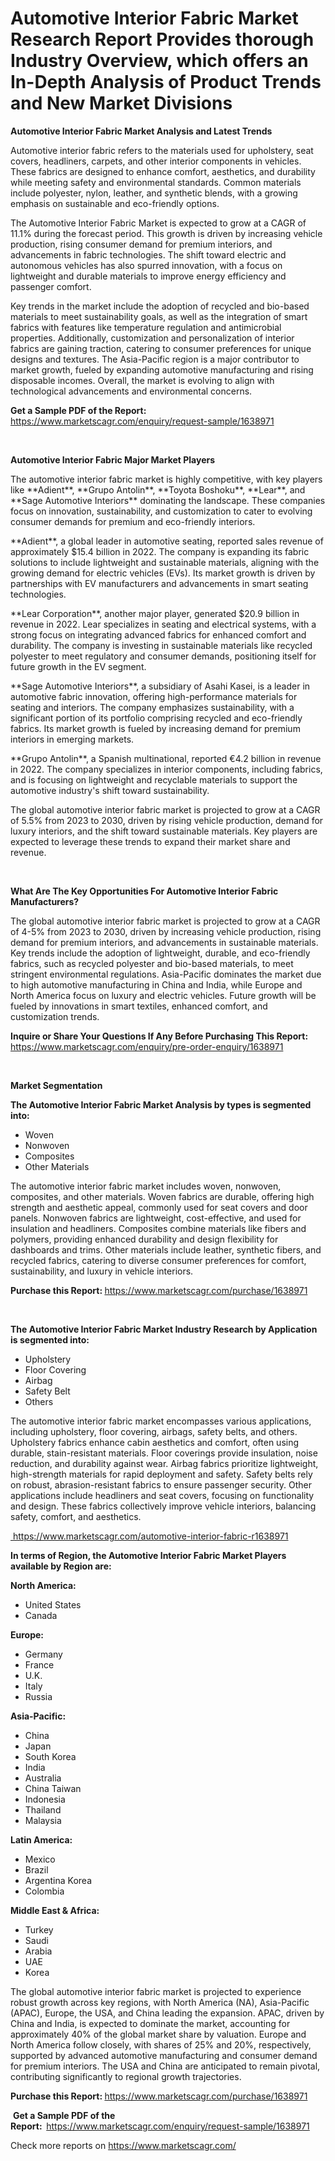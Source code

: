 <p><h1>Automotive Interior Fabric Market Research Report Provides thorough Industry Overview, which offers an In-Depth Analysis of Product Trends and New Market Divisions</h1></p><p><strong>Automotive Interior Fabric Market Analysis and Latest Trends</strong></p>
<p><p>Automotive interior fabric refers to the materials used for upholstery, seat covers, headliners, carpets, and other interior components in vehicles. These fabrics are designed to enhance comfort, aesthetics, and durability while meeting safety and environmental standards. Common materials include polyester, nylon, leather, and synthetic blends, with a growing emphasis on sustainable and eco-friendly options.</p><p>The Automotive Interior Fabric Market is expected to grow at a CAGR of 11.1% during the forecast period. This growth is driven by increasing vehicle production, rising consumer demand for premium interiors, and advancements in fabric technologies. The shift toward electric and autonomous vehicles has also spurred innovation, with a focus on lightweight and durable materials to improve energy efficiency and passenger comfort.</p><p>Key trends in the market include the adoption of recycled and bio-based materials to meet sustainability goals, as well as the integration of smart fabrics with features like temperature regulation and antimicrobial properties. Additionally, customization and personalization of interior fabrics are gaining traction, catering to consumer preferences for unique designs and textures. The Asia-Pacific region is a major contributor to market growth, fueled by expanding automotive manufacturing and rising disposable incomes. Overall, the market is evolving to align with technological advancements and environmental concerns.</p></p>
<p><strong>Get a Sample PDF of the Report:&nbsp;</strong> <a href="https://www.marketscagr.com/enquiry/request-sample/1638971?utm_campaign=1998&utm_medium=2&utm_source=Github&utm_content=ia&utm_term=25012025&utm_id=automotive-interior-fabric">https://www.marketscagr.com/enquiry/request-sample/1638971</a></p>
<p>&nbsp;</p>
<p><strong>Automotive Interior Fabric Major Market Players</strong></p>
<p><p>The automotive interior fabric market is highly competitive, with key players like **Adient**, **Grupo Antolin**, **Toyota Boshoku**, **Lear**, and **Sage Automotive Interiors** dominating the landscape. These companies focus on innovation, sustainability, and customization to cater to evolving consumer demands for premium and eco-friendly interiors.</p><p>**Adient**, a global leader in automotive seating, reported sales revenue of approximately $15.4 billion in 2022. The company is expanding its fabric solutions to include lightweight and sustainable materials, aligning with the growing demand for electric vehicles (EVs). Its market growth is driven by partnerships with EV manufacturers and advancements in smart seating technologies.</p><p>**Lear Corporation**, another major player, generated $20.9 billion in revenue in 2022. Lear specializes in seating and electrical systems, with a strong focus on integrating advanced fabrics for enhanced comfort and durability. The company is investing in sustainable materials like recycled polyester to meet regulatory and consumer demands, positioning itself for future growth in the EV segment.</p><p>**Sage Automotive Interiors**, a subsidiary of Asahi Kasei, is a leader in automotive fabric innovation, offering high-performance materials for seating and interiors. The company emphasizes sustainability, with a significant portion of its portfolio comprising recycled and eco-friendly fabrics. Its market growth is fueled by increasing demand for premium interiors in emerging markets.</p><p>**Grupo Antolin**, a Spanish multinational, reported €4.2 billion in revenue in 2022. The company specializes in interior components, including fabrics, and is focusing on lightweight and recyclable materials to support the automotive industry's shift toward sustainability.</p><p>The global automotive interior fabric market is projected to grow at a CAGR of 5.5% from 2023 to 2030, driven by rising vehicle production, demand for luxury interiors, and the shift toward sustainable materials. Key players are expected to leverage these trends to expand their market share and revenue.</p></p>
<p>&nbsp;</p>
<p><strong>What Are The Key Opportunities For Automotive Interior Fabric Manufacturers?</strong></p>
<p><p>The global automotive interior fabric market is projected to grow at a CAGR of 4-5% from 2023 to 2030, driven by increasing vehicle production, rising demand for premium interiors, and advancements in sustainable materials. Key trends include the adoption of lightweight, durable, and eco-friendly fabrics, such as recycled polyester and bio-based materials, to meet stringent environmental regulations. Asia-Pacific dominates the market due to high automotive manufacturing in China and India, while Europe and North America focus on luxury and electric vehicles. Future growth will be fueled by innovations in smart textiles, enhanced comfort, and customization trends.</p></p>
<p><strong>Inquire or Share Your Questions If Any Before Purchasing This Report:</strong> <a href="https://www.marketscagr.com/enquiry/pre-order-enquiry/1638971?utm_campaign=1998&utm_medium=2&utm_source=Github&utm_content=ia&utm_term=25012025&utm_id=automotive-interior-fabric">https://www.marketscagr.com/enquiry/pre-order-enquiry/1638971</a></p>
<p>&nbsp;</p>
<p><strong>Market Segmentation</strong></p>
<p><strong>The Automotive Interior Fabric Market Analysis by types is segmented into:</strong></p>
<p><ul><li>Woven</li><li>Nonwoven</li><li>Composites</li><li>Other Materials</li></ul></p>
<p><p>The automotive interior fabric market includes woven, nonwoven, composites, and other materials. Woven fabrics are durable, offering high strength and aesthetic appeal, commonly used for seat covers and door panels. Nonwoven fabrics are lightweight, cost-effective, and used for insulation and headliners. Composites combine materials like fibers and polymers, providing enhanced durability and design flexibility for dashboards and trims. Other materials include leather, synthetic fibers, and recycled fabrics, catering to diverse consumer preferences for comfort, sustainability, and luxury in vehicle interiors.</p></p>
<p><strong>Purchase this Report:&nbsp;</strong><a href="https://www.marketscagr.com/purchase/1638971?utm_campaign=1998&utm_medium=2&utm_source=Github&utm_content=ia&utm_term=25012025&utm_id=automotive-interior-fabric">https://www.marketscagr.com/purchase/1638971</a></p>
<p>&nbsp;</p>
<p><strong>The Automotive Interior Fabric Market Industry Research by Application is segmented into:</strong></p>
<p><ul><li>Upholstery</li><li>Floor Covering</li><li>Airbag</li><li>Safety Belt</li><li>Others</li></ul></p>
<p><p>The automotive interior fabric market encompasses various applications, including upholstery, floor covering, airbags, safety belts, and others. Upholstery fabrics enhance cabin aesthetics and comfort, often using durable, stain-resistant materials. Floor coverings provide insulation, noise reduction, and durability against wear. Airbag fabrics prioritize lightweight, high-strength materials for rapid deployment and safety. Safety belts rely on robust, abrasion-resistant fabrics to ensure passenger security. Other applications include headliners and seat covers, focusing on functionality and design. These fabrics collectively improve vehicle interiors, balancing safety, comfort, and aesthetics.</p></p>
<p><a href="https://www.marketscagr.com/automotive-interior-fabric-r1638971?utm_campaign=1998&utm_medium=2&utm_source=Github&utm_content=ia&utm_term=25012025&utm_id=automotive-interior-fabric">&nbsp;https://www.marketscagr.com/automotive-interior-fabric-r1638971</a></p>
<p><strong>In terms of Region, the Automotive Interior Fabric Market Players available by Region are:</strong></p>
<p>
    <p> <strong> North America: </strong>
        <ul>
            <li>United States</li>
            <li>Canada</li>
        </ul>
        </p> 
    <p> <strong> Europe: </strong>
        <ul>
            <li>Germany</li>
            <li>France</li>
            <li>U.K.</li>
            <li>Italy</li>
            <li>Russia</li>
        </ul>
        </p> 
    <p> <strong> Asia-Pacific: </strong>
        <ul>
            <li>China</li>
            <li>Japan</li>
            <li>South Korea</li>
            <li>India</li>
            <li>Australia</li>
            <li>China Taiwan</li>
            <li>Indonesia</li>
            <li>Thailand</li>
            <li>Malaysia</li>
        </ul>
        </p> 
    <p> <strong> Latin America: </strong>
        <ul>
            <li>Mexico</li>
            <li>Brazil</li>
            <li>Argentina Korea</li>
            <li>Colombia</li>
        </ul>
        </p> 
    <p> <strong> Middle East & Africa: </strong>
        <ul>
            <li>Turkey</li>
            <li>Saudi</li>
            <li>Arabia</li>
            <li>UAE</li>
            <li>Korea</li>
        </ul>
    </p>
    </p>
<p><p>The global automotive interior fabric market is projected to experience robust growth across key regions, with North America (NA), Asia-Pacific (APAC), Europe, the USA, and China leading the expansion. APAC, driven by China and India, is expected to dominate the market, accounting for approximately 40% of the global market share by valuation. Europe and North America follow closely, with shares of 25% and 20%, respectively, supported by advanced automotive manufacturing and consumer demand for premium interiors. The USA and China are anticipated to remain pivotal, contributing significantly to regional growth trajectories.</p></p>
<p><strong>Purchase this Report: </strong><a href="https://www.marketscagr.com/purchase/1638971?utm_campaign=1998&utm_medium=2&utm_source=Github&utm_content=ia&utm_term=25012025&utm_id=automotive-interior-fabric">https://www.marketscagr.com/purchase/1638971</a></p>
<p>&nbsp;<strong>Get a Sample PDF of the Report:&nbsp;&nbsp;</strong><a href="https://www.marketscagr.com/enquiry/request-sample/1638971?utm_campaign=1998&utm_medium=2&utm_source=Github&utm_content=ia&utm_term=25012025&utm_id=automotive-interior-fabric">https://www.marketscagr.com/enquiry/request-sample/1638971</a></p>
<p><strong></strong></p>
<p>Check more reports on <a href="https://www.marketscagr.com/?utm_campaign=1998&utm_medium=2&utm_source=Github&utm_content=ia&utm_term=25012025&utm_id=automotive-interior-fabric">https://www.marketscagr.com/</a></p>